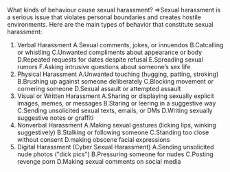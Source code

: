 What kinds of behaviour cause sexual harassment?
=>Sexual harassment is a serious issue that violates personal boundaries and creates hostile environments. Here are the main types of behavior that constitute sexual harassment:
1. Verbal Harassment
  A.Sexual comments, jokes, or innuendos
  B.Catcalling or whistling
  C.Unwanted compliments about appearance or body
  D.Repeated requests for dates despite refusal
  E.Spreading sexual rumors
  F.Asking intrusive questions about someone’s sex life
2. Physical Harassment
  A.Unwanted touching (hugging, patting, stroking)
  B.Brushing up against someone deliberately
  C.Blocking movement or cornering someone
  D.Sexual assault or attempted assault
3. Visual or Written Harassment
  A.Sharing or displaying sexually explicit images, memes, or messages
  B.Staring or leering in a suggestive way
  C.Sending unsolicited sexual texts, emails, or DMs
  D.Writing sexually suggestive notes or graffiti
4. Nonverbal Harassment
  A.Making sexual gestures (licking lips, winking suggestively)
  B.Stalking or following someone
  C.Standing too close without consent
  D.making obscene facial expressions
5. Digital Harassment (Cyber Sexual Harassment)
  A.Sending unsolicited nude photos ("dick pics")
  B.Pressuring someone for nudes
  C.Posting revenge porn
  D.Making sexual comments on social media
